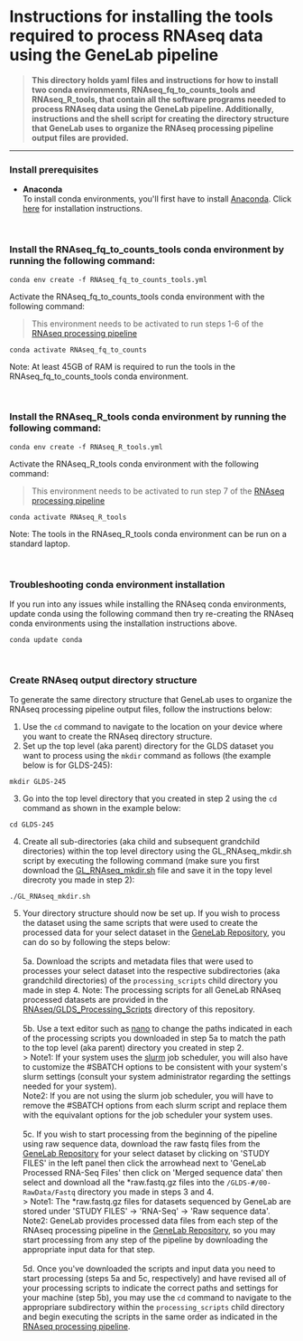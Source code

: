 # Instructions for installing the tools required to process RNAseq data using the GeneLab pipeline

> **This directory holds yaml files and instructions for how to install two conda environments, RNAseq_fq_to_counts_tools and RNAseq_R_tools, that contain all the software programs needed to process RNAseq data using the GeneLab pipeline. Additionally, instructions and the shell script for creating the directory structure that GeneLab uses to organize the RNAseq processing pipeline output files are provided.**  

---

### Install prerequisites

  * **Anaconda**  
    To install conda environments, you'll first have to install [Anaconda](https://www.anaconda.com/). Click [here](https://docs.anaconda.com/anaconda/install/) for installation instructions.

<br>

### Install the **RNAseq_fq_to_counts_tools** conda environment by running the following command:

  ```
  conda env create -f RNAseq_fq_to_counts_tools.yml
  ```

  Activate the RNAseq_fq_to_counts_tools conda environment with the following command:
  > This environment needs to be activated to run steps 1-6 of the [RNAseq processing pipeline](https://github.com/nasa/GeneLab_Data_Processing/blob/master/RNAseq/GL-DPPD-7101-C.md)
  
  ```
  conda activate RNAseq_fq_to_counts
  ``` 
  Note: At least 45GB of RAM is required to run the tools in the RNAseq_fq_to_counts_tools conda environment.

<br>

### Install the **RNAseq_R_tools** conda environment by running the following command:

  ```
  conda env create -f RNAseq_R_tools.yml
  ```

  Activate the RNAseq_R_tools conda environment with the following command:
  > This environment needs to be activated to run step 7 of the [RNAseq processing pipeline](https://github.com/nasa/GeneLab_Data_Processing/blob/master/RNAseq/GL-DPPD-7101-C.md)
  
  ```
  conda activate RNAseq_R_tools
  ``` 
  Note: The tools in the RNAseq_R_tools conda environment can be run on a standard laptop.

<br>

### Troubleshooting conda environment installation

  If you run into any issues while installing the RNAseq conda environments, update conda using the following command then try re-creating the RNAseq conda environments using the installation instructions above.
  ```
  conda update conda
  ```

<br>
  

### Create RNAseq output directory structure

  To generate the same directory structure that GeneLab uses to organize the RNAseq processing pipeline output files, follow the instructions below:
  1. Use the `cd` command to navigate to the location on your device where you want to create the RNAseq directory structure.
  2. Set up the top level (aka parent) directory for the GLDS dataset you want to process using the `mkdir` command as follows (the example below is for GLDS-245):
  ```
  mkdir GLDS-245
  ```  
  3. Go into the top level directory that you created in step 2 using the `cd` command as shown in the example below:
  ```
  cd GLDS-245
  ``` 
  4. Create all sub-directories (aka child and subsequent grandchild directories) within the top level directory using the GL_RNAseq_mkdir.sh script by executing the following command (make sure you first download the [GL_RNAseq_mkdir.sh](https://github.com/nasa/GeneLab_Data_Processing/blob/master/RNAseq/RNAseq_Tool_Install/GL_RNAseq_mkdir.sh) file and save it in the topy level direcroty you made in step 2):
  ```
  ./GL_RNAseq_mkdir.sh
  ``` 
  5. Your directory structure should now be set up. If you wish to process the dataset using the same scripts that were used to create the processed data for your select dataset in the [GeneLab Repository](https://genelab-data.ndc.nasa.gov/genelab/projects), you can do so by following the steps below: <br/><br/>
   5a. Download the scripts and metadata files that were used to processes your select dataset into the respective subdirectories (aka grandchild directories) of the `processing_scripts` child directory you made in step 4. Note: The processing scripts for all GeneLab RNAseq processed datasets are provided in the [RNAseq/GLDS_Processing_Scripts](https://github.com/nasa/GeneLab_Data_Processing/tree/master/RNAseq/GLDS_Processing_Scripts) directory of this repository. <br/><br/>
   5b. Use a text editor such as [nano](https://www.nano-editor.org/) to change the paths indicated in each of the processing scripts you downloaded in step 5a to match the path to the top level (aka parent) directory you created in step 2.  
    > Note1: If your system uses the [slurm](https://slurm.schedmd.com/overview.html) job scheduler, you will also have to customize the #SBATCH options to be consistent with your system's slurm settings (consult your system administrator regarding the settings needed for your system).<br/> 
    Note2: If you are not using the slurm job scheduler, you will have to remove the #SBATCH options from each slurm script and replace them with the equivalant options for the job scheduler your system uses. <br/><br/>
   5c. If you wish to start processing from the beginning of the pipeline using raw sequence data, download the raw fastq files from the [GeneLab Repository](https://genelab-data.ndc.nasa.gov/genelab/projects) for your select dataset by clicking on 'STUDY FILES' in the left panel then click the arrowhead next to 'GeneLab Processed RNA-Seq Files' then click on 'Merged sequence data' then select and download all the *raw.fastq.gz files into the `/GLDS-#/00-RawData/Fastq` directory you made in steps 3 and 4.  
    > Note1: The *raw.fastq.gz files for datasets sequenced by GeneLab are stored under 'STUDY FILES' -> 'RNA-Seq' -> 'Raw sequence data'.<br/> 
    Note2: GeneLab provides processed data files from each step of the RNAseq processing pipeline in the [GeneLab Repository](https://genelab-data.ndc.nasa.gov/genelab/projects), so you may start processing from any step of the pipeline by downloading the appropriate input data for that step. <br/><br/>
   5d. Once you've downloaded the scripts and input data you need to start processing (steps 5a and 5c, respectively) and have revised all of your processing scripts to indicate the correct paths and settings for your machine (step 5b), you may use the `cd` command to navigate to the appropriare subdirectory within the `processing_scripts` child directory and begin executing the scripts in the same order as indicated in the [RNAseq processing pipeline](https://github.com/nasa/GeneLab_Data_Processing/blob/master/RNAseq/GL-DPPD-7101-C.md).  
  

